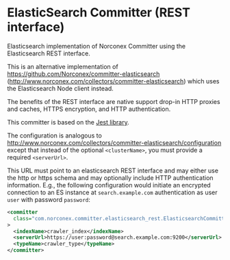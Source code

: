 ElasticSearch Committer (REST interface)
========================================

Elasticsearch implementation of Norconex Committer using the
Elasticsearch REST interface.

This is an alternative implementation of
https://github.com/Norconex/committer-elasticsearch
(http://www.norconex.com/collectors/committer-elasticsearch) which uses
the Elasticsearch Node client instead.

The benefits of the REST interface are native support drop-in HTTP
proxies and caches, HTTPS encryption, and HTTP authentication.

This committer is based on the [Jest library](https://github.com/searchbox-io/Jest).

The configuration is analogous to
http://www.norconex.com/collectors/committer-elasticsearch/configuration
except that instead of the optional `<clusterName>`, you must provide a
required `<serverUrl>`.

This URL must point to an elasticsearch REST interface and may either
use the http or https schema and may optionally include HTTP
authentication information. E.g., the following configuration would
initiate an encrypted connection to an ES instance at `search.example.com`
authentication as user `user` with password `password`:

```xml
<committer
  class="com.norconex.committer.elasticsearch_rest.ElasticsearchCommitter"
>
  <indexName>crawler_index</indexName>
  <serverUrl>https://user:password@search.example.com:9200</serverUrl>
  <typeName>crawler_type</typeName>
</committer>
```
